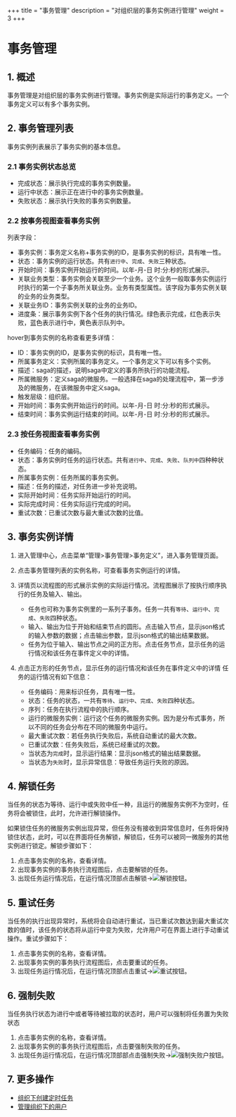 +++
title = "事务管理"
description = "对组织层的事务实例进行管理"
weight = 3
+++

# 事务管理

## 1. 概述

事务管理是对组织层的事务实例进行管理。事务实例是实际运行的事务定义。一个事务定义可以有多个事务实例。


## 2. 事务管理列表

事务实例列表展示了事务实例的基本信息。

### 2.1 事务实例状态总览

- 完成状态：展示执行完成的事务实例数量。
- 运行中状态：展示正在进行中的事务实例数量。
- 失败状态：展示执行失败的事务实例数量。

### 2.2 按事务视图查看事务实例

列表字段：

- 事务实例：事务定义名称+事务实例的ID，是事务实例的标识，具有唯一性。
- 状态：事务实例的运行状态。共有`进行中`、`完成`、`失败`三种状态。
- 开始时间：事务实例开始运行的时间。以年-月-日 时:分:秒的形式展示。
- 关联业务类型：事务实例会关联至少一个业务。这个业务一般取事务实例运行时执行的第一个子事务所关联业务。业务有类型属性。该字段为事务实例关联的业务的业务类型。
- 关联业务ID：事务实例关联的业务的业务ID。
- 进度条：展示事务实例下各个任务的执行情况。绿色表示完成，红色表示失败，蓝色表示进行中，黄色表示队列中。

hover到事务实例的名称查看更多详情：

- ID：事务实例的ID，是事务实例的标识，具有唯一性。
- 所属事务定义：实例所属的事务定义。一个事务定义下可以有多个实例。
- 描述：saga的描述，说明saga中定义的事务所执行的功能流程。
- 所属微服务：定义saga的微服务。一般选择在saga的处理流程中，第一步涉及的微服务，在该微服务中定义saga。
- 触发层级：组织层。
- 开始时间：事务实例开始运行的时间。以年-月-日 时:分:秒的形式展示。
- 结束时间：事务实例运行结束的时间。以年-月-日 时:分:秒的形式展示。



### 2.3 按任务视图查看事务实例

- 任务编码：任务的编码。
- 状态：事务实例时任务的运行状态。共有`进行中`、`完成`、`失败`、`队列中`四种种状态。
- 所属事务实例：任务所属的事务实例。
- 描述：任务的描述，对任务进一步补充说明。
- 实际开始时间：任务实际开始运行的时间。
- 实际完成时间：任务实际运行完成的时间。
- 重试次数：已重试次数与最大重试次数的比值。


## 3. 事务实例详情

1. 进入管理中心，点击菜单“管理>事务管理>事务定义”，进入事务管理页面。
2. 点击事务管理列表的实例名称，可查看事务实例运行的详情。
3. 详情页以流程图的形式展示实例的实际运行情况。流程图展示了按执行顺序执行的任务及输入、输出。

    - 任务也可称为事务实例里的一系列子事务。任务一共有`等待`、`运行中`、`完成`、`失败`四种状态。
    - 输入、输出为位于开始和结束节点的圆形。点击输入节点，显示json格式的输入参数的数据；点击输出参数，显示json格式的输出结果数据。
    - 任务为位于输入、输出节点之间的正方形。点击任务节点，显示任务的运行情况和该任务在事件定义中的详情。 

4. 点击正方形的任务节点，显示任务的运行情况和该任务在事件定义中的详情
    任务的运行情况有如下信息：
     - 任务编码：用来标识任务，具有唯一性。
     - 状态：任务的状态，一共有`等待`、`运行中`、`完成`、`失败`四种状态。
     - 序列：任务在执行流程中的执行顺序。
     - 运行的微服务实例：运行这个任务的微服务实例。因为是分布式事务，所以不同的任务会分布在不同的微服务中运行。
     - 最大重试次数：若任务执行失败后，系统自动重试的最大次数。
     - 已重试次数：任务失败后，系统已经重试的次数。
     - 当状态为`完成`时，显示运行结果：显示json格式的输出结果数据。
     - 当状态为`失败`时，显示异常信息：导致任务运行失败的原因。



## 4. 解锁任务

当任务的状态为等待、运行中或失败中任一种，且运行的微服务实例不为空时，任务将会被锁住，此时，允许进行解锁操作。

如果锁住任务的微服务实例出现异常，但任务没有接收到异常信息时，任务将保持锁住状态，此时，可以在界面将任务解锁，解锁后，任务可以被同一微服务的其他实例进行锁定。解锁步骤如下：

1. 点击事务实例的名称，查看详情。
1. 出现事务实例的事务执行流程图后，点击要解锁的任务。
1. 出现任务运行情况后，在运行情况顶部点击解锁→![解锁](/docs/user-guide/manager-guide/image/unlock.png)按钮。


## 5. 重试任务

当任务的执行出现异常时，系统将会自动进行重试，当已重试次数达到最大重试次数的值时，该任务的状态将从运行中变为失败，允许用户可在界面上进行手动重试操作。重试步骤如下：

1. 点击事务实例的名称，查看详情。
1. 出现事务实例的事务执行流程图后，点击要重试的任务。
1. 出现任务运行情况后，在运行情况顶部点击重试→![重试](/docs/user-guide/manager-guide/image/retry.png)按钮。


## 6. 强制失败

当任务执行状态为进行中或者等待被拉取的状态时，用户可以强制将任务置为失败状态

1. 点击事务实例的名称，查看详情。
1. 出现事务实例的事务执行流程图后，点击要强制失败的任务。
1. 出现任务运行情况后，在运行情况顶部部点击强制失败→![强制失败户](/docs/user-guide/manager-guide/image/fail.png)按钮。

## 7. 更多操作

- [组织下创建定时任务](../org-job)
- [管理组织下的用户](../org-user)
